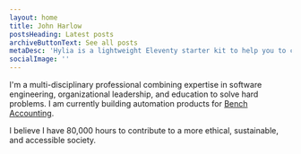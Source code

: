 ```yaml
---
layout: home
title: John Harlow
postsHeading: Latest posts
archiveButtonText: See all posts
metaDesc: 'Hylia is a lightweight Eleventy starter kit to help you to create your own blog or personal website.'
socialImage: ''
---
```


I'm a multi-disciplinary professional combining expertise in software engineering, organizational leadership, and education to solve hard problems. I am currently building automation products for [Bench Accounting](https://bench.co).

I believe I have 80,000 hours to contribute to a more ethical, sustainable, and accessible society.
